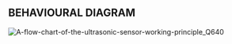## BEHAVIOURAL DIAGRAM
![A-flow-chart-of-the-ultrasonic-sensor-working-principle_Q640](https://user-images.githubusercontent.com/101038850/164481850-325b35ae-d62a-4c57-87a3-6d574dade124.jpg)
